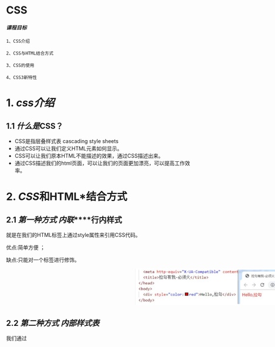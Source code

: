 # CSS



#### ***课程目标***

```
1、CSS介绍

2、CSS与HTML结合方式

3、CSS的使用

4、CSS3新特性
```

# **1.** ***css******介绍***

## **1.1** ***什么是***CSS？

- CSS是指层叠样式表 cascading style sheets
- 通过CSS可以让我们定义HTML元素如何显示。
- CSS可以让我们原本HTML不能描述的效果，通过CSS描述出来。
- 通过CSS描述我们的html页面，可以让我们的页面更加漂亮，可以提高工作效率。

# **2.** ***CSS*****和**HTML*结合方式



## **2.1** ***第一种方式 内联*******行内样式

就是在我们的HTML标签上通过style属性来引用CSS代码。

优点:简单方便 ；

缺点:只能对一个标签进行修饰。

![image-20220629231500275](CSS.assets/image-20220629231500275.png)

 

## **2.2** ***第二种方式 内部样式表***

我们通过<style>标签来声明我们的CSS. 通常<style>标签我们推荐写在head和body之间，也就是“脖子” 的位置

优点:可以通过多个标签进行统一的样式设置缺点: 它只能在本页面上进行修饰

语法： 选择器 {属性:值;属性:值}

|      |                              |
| ---- | ---------------------------- |
|      | ![img](CSS.assets/wps15.jpg) |

 



## **2.3** ***第三种方式 外部样式表***

![img](file:///C:\Users\cuiwei\AppData\Local\Temp\ksohtml47956\wps16.png)

我们需要单独定义一个CSS文件,注意CSS文件的后缀名就是.css

在项目根目录下，创建css目录，在css目录中创建css文件 css01.css

在<head>中使用<link>标签引用外部的css文件



![image-20220629231554654](CSS.assets/image-20220629231554654.png) 





还可以使用另一种引入css文件的方式：

```
<style>
@import 'css/css01.css'
</style>
```

关于外部导入css使用<link>与@import的区别?

1. 加载顺序不同

- @import方式导入会先加载html，然后才导入css样式，那么如果网络条件不好，就会先看到没有修饰的页面，然后才看到修饰后的页面。
- 如果使用link方式，它会先加载样式表，也就是说，我们看到的直接就是修饰的页面；

2. @import方式导入css样式，它是不支持javascript的动态修改的。而link支持。三种样式表的优先级：满足就近原则

内联 > 内部 > 外部

# **3.** ***CSS******的使用***



## **3.1** ***css******中选择器***



### **3.1.1** ***元素******标签***选择器

它可以对页面上相同的标签进行统一的设置，它描述的就是标签的名称.

![image-20220629231813887](CSS.assets/image-20220629231813887.png)

### **3.1.2** ***类选择器***

类选择器在使用时使用"."来描述，它描述的是元素上的class属性值



![img](CSS.assets/wps24.jpg) 

 

### **3.1.3** ***id******选择器***

它只能选择一个元素，使用 "#" 引入，引用的是元素的id属性值。

id选择器，比类选择器更具有唯一性

![image-20220629231916158](CSS.assets/image-20220629231916158.png) 

### **3.1.4** ***选择器组***

逗号表示，谁和谁。

例如，我有手机，你有手机，他也有手机，一条一条写太麻烦，就可以合并编写

```
我,你,他{
手机
}
```

![img](CSS.assets/wps27.jpg) 

 

### **3.1.5** ***派生选择器***



|      |                              |
| ---- | ---------------------------- |
|      | ![img](CSS.assets/wps28.png) |

子代：

父子关系（隔代不管） 后代：父子孙，曾孙，从孙...



### **3.1.6** ***CSS******伪类***

CSS伪类可对css的选择器添加一些特殊效果伪类属性列表：

- active 向被激活的元素添加样式。
- hover 当鼠标悬浮在元素上方时，向元素添加样式。
- link 向未被访问的链接添加样式。
- visited 向已被访问的链接添加样式。
- first-child 向元素的第一个子元素添加样式。

超链接的伪类：要遵守使用顺序，爱恨原则 LoVeHAte，lvha



![img](CSS.assets/wps38.png)

 

![image-20220629232148321](CSS.assets/image-20220629232148321.png)

 



 

 

## **3.2** ***CSS******基本属性***

### **3.2.1** ***文本属性***

- ```
  指定字体：font-family : value;
  
  字体大小：font-size : value;
  
  px：像素em：倍数
  
  字体加粗：font-weight : normal/bold;
  
  文本颜色：color : value;
  
  文本排列：text-align : left/right/center;
  
  文字修饰：text-decoration : none/underline;
  
  行高：line-height : value;
  
  首行文本缩进：text-indent : value （2em）
  ```



![image-20220629232327340](CSS.assets/image-20220629232327340.png)



### **3.2.2** ***背景属性***

CSS 允许应用纯色作为背景，也允许使用背景图像创建相当复杂的效果。

- background-color 设置元素的背景颜色。
- background-image 把图像设置为背景。

```
background-image: url('img/1.jpg');
```

- background-repeat 设置背景图像的墙纸效果，是否及如何重复
- repeat：在垂直方向和水平方向重复，为重复值repeat-x：仅在水平方向重复
- repeat-y：仅在垂直方向重复no-repeat：仅显示一次
- background-position 设置背景图像的起始位置

1：控制水平方向 x轴： 正值，向右移动； 负值，向左移动

2：控制垂直方向 y轴： 正值，向下移动； 负值，向上移动



```
 /* 图片向左移动50px，向下移动100px （可以为负值） */ 
 background-position:50px 100px
```

background-attachment 背景图像是否固定或者随着页面的其余部分滚动

- 默认值是 scroll：默认情况下，背景会随文档滚动
- 可取值为 fixed：背景图像固定，并不会随着页面的其余部分滚动，常用于实现称为水印的图像

```
 background-attachment: fixed;
```

### **3.2.3** ***列表属性***

CSS列表属性作用如下：

- 设置不同的列表项标记为有序列表
- 设置不同的列表项标记为无序列表
- 设置列表项标记为图像

有两种类型的列表：

- 无序列表 - 列表项标记用特殊图形（如小黑点、小方框等）
-  有序列表 - 列表项的标记有数字或字母

使用CSS，可以列出进一步的样式，并可用图像作列表项标记。

- none：无标记。（去除标记） 
- disc：默认。标记是实心圆。
- circle：标记是空心圆。
- square：标记是实心方块。
- decimal：标记是数字。
- decimal-leading-zero：0开头的数字标记。(01, 02, 03, 等。) 
- lower-roman：小写罗马数字(i, ii, iii, iv, v, 等。)
- upper-roman：大写罗马数字(I, II, III, IV, V, 等。)
- lower-alpha：小写英文字母The marker is lower-alpha (a, b, c, d, e,等。) 
- upper-alpha：大写英文字母The marker is upper-alpha (A, B, C, D, E,等。)



![img](CSS.assets/wps83.jpg) 



![img](CSS.assets/wps84.png) 

 

### **3.2.4** ***边框属性***

CSS边框属性允许你指定一个元素边框的样式和颜色。



 ![image-20220629232809762](CSS.assets/image-20220629232809762.png)

```
<style>
div{
border-width: 20px; border-color: green; border-style: outset;
}
</style>
<body>
<div>hello</div>
</body>
```

 

#### ***border-style******取值：***



 ![image-20220629232842594](CSS.assets/image-20220629232842594.png)

 

### **3.2.5** **轮廓属性**

轮廓（outline）是绘制于元素周围的一条线，位于边框边缘的外围，可起到突出元素的作用。轮廓和边框的区别：

- 边框 (border) 可以是围绕元素内容和内边距的一条或多条线；
- 轮廓（outline）是绘制于元素周围的一条线，位于边框边缘的外围，可起到突出元素的作用。



CSS outline 属性规定元素轮廓的样式、颜色和宽度。

![image-20220629232927037](CSS.assets/image-20220629232927037.png)

### **3.2.6** ***盒子模型***

所有HTML元素可以看作盒子，在CSS中，"box model"这一术语是用来设计和布局时使用。

CSS盒子模型本质上是一个盒子，封装周围的HTML元素，它包括：边距，边框，填充，和实际内容。盒子模型允许我们在其它元素和周围元素边框之间的空间放置元素。

下面的图片说明了盒子模型(Box Model)：



![img](CSS.assets/wps91.png) 



![image-20220629232958106](CSS.assets/image-20220629232958106.png) 



 

- margin(外边距) - 盒子与盒子之间的距离
- border(边框) - 盒子的保护壳
- padding(内边距/填充) - 内填充，盒子边与内容之间的距离

- content(内容) - 盒子的内容，显示的文本或图像



## **3.3** CSS定位

### **3.3.1** ***默认定位***

- 块级元素：h1~h6，p, div 等，自上而下，垂直排列（自动换行）；可以改变宽高
- ![image-20220629233123108](CSS.assets/image-20220629233123108.png)
- 行内元素：a,b,span,等，从左向右，水平排列（不会换行）；不能改变宽高

![img](CSS.assets/wps102.jpg) 

![img](file:///C:\Users\cuiwei\AppData\Local\Temp\ksohtml47956\wps103.png)行内块元素：input,img等，从左向右，水平排列（自动换行）；可以改变宽高



![img](CSS.assets/wps104.jpg) 

 

### **3.3.2** ***浮动定位***

- 让元素“飞”起来。不仅可以靠着左边或右边。还可以消除“块级”的霸道特性（独自占一行）。
- float取值：

- none ：不浮动
- left：贴着左边 浮动
- right：贴着右边 浮动



 ![image-20220629233327339](CSS.assets/image-20220629233327339.png)



### **3.3.3** ***相对定位***

和原来的位置进行比较，进行移动定位（偏移）



![image-20220629233345184](CSS.assets/image-20220629233345184.png) 



### **3.3.4** ***绝对定位***

本元素与已定位的祖先元素的距离

- 如果父级元素定位了，就以父级为参照物；
- 如果父级没定位，找爷爷级，爷爷定位了，以爷爷为参照物。
- 如果爷爷没定位，继续向上找，都没定位的话，body是最终选择。

```

<div class="yeye">
<div class="father">
<div class="a">1</div>
<div class="b">2</div>
<div class="c">3</div>
</div>
</div>
```

以**父节点**作为参照物

![image-20220629233454457](CSS.assets/image-20220629233454457.png)

以**爷爷节点**作为参照物



![img](CSS.assets/wps119.jpg) 

### **3.3.5** ***固定定位***

将元素的内容固定在页面的某个位置，当用户向下滚动页面时元素框并不随着移动



![img](CSS.assets/wps120.jpg) 

 

### **3.3.6** ***z-index***

如果有重叠元素，使用z轴属性，定义上下层次。

![image-20220629233529447](CSS.assets/image-20220629233529447.png) 



注意：

- z轴属性，要配合相对或绝对定位来使用。
- z值没有额定数值（整型就可以，具体用数字几，悉听尊便）



# **4.** ***CSS3***

## **4.1** ***圆角***

![img](file:///C:\Users\cuiwei\AppData\Local\Temp\ksohtml47956\wps125.png)

border-radius：左上 右上 右下 左下; border-radius：四个角;

border-radius：50%; 圆形



 ![image-20220629233603434](CSS.assets/image-20220629233603434.png)



## **4.2** ***盒子阴影***

![img](file:///C:\Users\cuiwei\AppData\Local\Temp\ksohtml47956\wps127.png)

box-shadow：1 2 3 4 5;

 1：水平偏移

2：垂直偏移

3：模糊半径

4：扩张半径

5：颜色

![image-20220629233625319](CSS.assets/image-20220629233625319.png)

## **4.3** ***渐变***



### **4.3.1** ***线性渐变***

```
background:linear-gradient([方向/角度]，颜色列表)；
```

```
<style>
div{
width: 200px; height: 60px;
margin: 10px;
}
.a1 {
background: linear-gradient(red,black);
}
.a2 {
background: linear-gradient(red,black,pink, green);
}
.a3 {
background: linear-gradient(to left,red,black);
}
.a4 {
background: linear-gradient(to top left,red,black);
}
.a5 {
background: linear-gradient(30deg,red,black);
}
</style>
<body>
<div class="a1"></div>
<div class="a2"></div>
<div class="a3"></div>
<div class="a4"></div>
<div class="a5"></div>
</body>
```

 

### **4.3.2** **径向渐变**

以圆心向外发散

```
background: radial-gradient(颜色列表);
```

 

```
<style>
div {
width: 200px; height: 200px; margin: 10px;
}
.a1 {
background: radial-gradient(red, black);
}
.a2 {
background: radial-gradient(red, black, pink, green);
}
.a3 {
border-radius: 50%;
background: radial-gradient(red, black);
}
</style>

<body>
<div class="a1"></div>
<div class="a2"></div>
<div class="a3"></div>
<body>
```

## **4.4** ***背景***

### **4.4.1** ***背景位置***

- background-origin：指定了背景图像的位置区域border-box : 背景贴边框的边
- padding-box : 背景贴内边框的边
- content-box : 背景贴内容的

```
<style>
div {
background: url("img/1.jpg") no-repeat; width: 200px;
height: 80px; margin: 20px;
border: 10px dashed black;

padding: 20px;
}
.a{
background-origin: border-box;
}
.b{
background-origin: padding-box;
}
.c{
background-origin: content-box;
}
</style>

<body>
<div class="a"></div>
<div class="b"></div>
<div class="c"></div>
</body>
```

### **4.4.2** ***背景裁切***

background-clip:

- border-box 边框开切
- padding-box 内边距开切
- content-box 内容开切

```

<style> div {
width: 200px; height: 80px;
border: 10px dashed red; background-color: darkcyan; margin: 20px;
padding: 20px;
}
.a{
background-clip: border-box;
}
.b{
background-clip: padding-box;
}
.c{
background-clip: content-box;
}
</style>

<body>
<div class="a"></div>
<div class="b"></div>
<div class="c"></div>
</body>
```



### **4.4.3** ***背景大小***

background-size:

- cover 缩放成完全**覆盖**背景区域最小大小
- contain 缩放成完全**适应**背景区域最大大小

```
<style>
div {
background: url("img/1.jpg") no-repeat; width: 200px;
height: 100px; border: 2px solid red; margin: 20px;
}
.a{
background-size: cover; /* 完全覆盖 */
}
.b{
background-size: contain;	/* 完全适应 */
}
</style>

<body>
<div class="a"></div>
<div class="b"></div>
</body>
```



## **4.5** ***过渡动画***

### **4.5.1** ***过渡***

从一个状态到另一个状态，中间的“缓慢”过程.

 缺点是，控制不了中间某个时间点。

transition｛1     2      3      4｝ 1：过渡或动画模拟的css属性

2：完成过渡所使用的时间（2s内完成）

3：过渡函数。。。



 ![image-20220629234109209](CSS.assets/image-20220629234109209.png)

4：过渡开始出现的延迟时间

```
transition: width 2s ease 1s;
```



目前，css3只开发出部分的过渡属性，下图所示：

![image-20220629234202052](CSS.assets/image-20220629234202052.png)

 

```
<style>
<div>
width:100px
height: 50px;
border: 2px solid red;
}

.a{
transition: width 2s linear 1s;	/*1秒过后，div在2秒内匀速缓慢的变宽*/
}

div:hover{ width: 300px;}	/*触发div变宽*/

</style>
<body>

<div class="a">Hello,拉勾</div>

</body>
```

 

 

### **4.5.2** ***动画***

从一个状态到另一个状态，过程中每个时间点都可以控制。

- 关键帧：@keyframes 动画帧 { from{} to{} } 或者{ 0%{} 20%{}... }
- 动画属性：animation{ 1 , 2 , 3 , 4 , 5 } 

1：动画帧

2：执行时间

3：过渡函数

4：动画执行的延迟（可省略）

5：动画执行的次数

需求1：一个 元素从左向右移动，3秒内执行2次

```
<style>
div{
width: 700px;
border: 1px solid red;
}

@keyframes x{
from{ margin-left: 0px;} to{ margin-left: 550px;}
}

img{
animation: x 3s linear 2;
}
</style>
<body>
<div>
<img src="img/cat.gif">
</div>
</body>
```

需求2：一个 元素从左向右移动，3秒内执行完成。无限次交替执行

**infinite： 无 限 次**        

 **alternate：来回执行（交替，一去一回）**

```
<style>
.wai{
width: 600px; height: 100px;
border: 2px solid red;
}
.nei{
width: 40px; height: 80px; margin: 5px; background: red;
}

.nei{
animation: x 3s linear infinite alternate;
}

@keyframes x{
0%{ margin-left: 0px; }
25%{ background: yellowgreen; } 50%{ background: goldenrod; } 75%{ background: palevioletred;}
100%{
background: coral; margin-left: 550px;
}
}
</style>

<body>
<div class="wai">
<div class="nei"></div>
</div>
</body>
```

